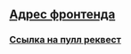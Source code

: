 ## [Адрес фронтенда](https://moviesexplorer.khaera.nomoredomains.sbs)
### [Ссылка на пулл реквест](https://github.com/Khaera/movies-explorer-frontend/pull/3)
